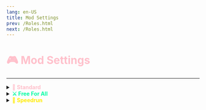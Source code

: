 ```yaml
---
lang: en-US
title: Mod Settings
prev: /Roles.html
next: /Roles.html
---
```


# <font color=#ffc0cb>🎮 Mod Settings</font>
---

<details>
<summary><b><font color=#ffc0cb>📃 Standard</font></b></summary>

Standard is the base Gamemode in TOHE. In Standard, everybody receives a role between 4 Factions; Crewmate; Impostor; Neutral; & Coven, but may also receive some modifiers, known as Add-Ons, to spice up gameplay. Your objective depends on your chosen Faction. You can learn these objectives via each Factions respective page.

<details>
<summary><b><font color=#ffeee8>Ejection</font></b></summary>

  * Confirm Ejections Mode
    * Set how the game will describe ejections
      * None - Ejections will be described as “#### was ejected”
      * Team - Ejections will tell you what team the player was on
      * Role - Ejections will tell you what role the player was
  * Show remaining <font color=red>Impostors</font> on ejects
    * <font color=green>ON</font>: The game will tell you how many <font color=red>Impostors</font> are left
      * Show remaining <font color=#7f8c8d>Neutral Killers</font> on ejects
        * <font color=green>ON</font>: The game will tell you how many <font color=#7f8c8d>Neutral Killers</font> are left
        * <font color=red>OFF</font>: The game will not tell you how many <font color=#7f8c8d>Neutral Killers</font> are left
      * Show remaining <font color=#7f8c8d>Neutral</font> <font color=#ff174f>Apocalypse</font> on ejects
        * <font color=green>ON</font>: The game will tell you how many <font color=#7f8c8d>Neutral</font> <font color=#ff174f>Apocalypse</font> are left
        * <font color=red>OFF</font>: The game will not tell you how many <font color=#7f8c8d>Neutral</font> <font color=#ff174f>Apocalypse</font> are left
      * Show remaining <font color="#ac42f2">Coven</font> on ejects
        * <font color=green>ON</font>: The game will tell you how many <font color="#ac42f2">Coven</font> are left
        * <font color=red>OFF</font>: The game will not tell you how many <font color="#ac42f2">Coven</font> are left
    * <font color=red>OFF</font>: The game will not tell you how many <font color=red>Impostors</font> are left
  * Show what team the ejected player's role is on
    * <font color=green>ON</font>: The game will tell you what team the ejected player's role is on
    * <font color=red>OFF</font>: The game will not tell you what team the ejected player's role is on
  * Confirm Egoists on ejection
    * <font color=green>ON</font>: Egoists will be confirmed on ejection
    * <font color=red>OFF</font>: Egoists will not be confirmed on ejection
  * Confirm Lovers on ejection
    * <font color=green>ON</font>: Lovers will be confirmed on ejection
    * <font color=red>OFF</font>: Lovers will not be confirmed on ejection
</details>
<details>
<summary><b><font color=#ffeb04>Guesser Mode</font></b></summary>

* Guesser Mode
  * <font color=green>ON</font>: Guesser Mode will be enabled
    * <font color=#8cffff>Crewmates</font> can guess
      * <font color=green>ON</font>: <font color=#8cffff>Crewmates</font> can guess players' roles
        * <font color=#8cffff>Crewmates</font> can guess <font color=#8cffff>Crewmates</font> roles
          * <font color=green>ON</font>: <font color=#8cffff>Crewmates</font> can guess roles of other <font color=#8cffff>Crewmates</font>
          * <font color=red>OFF</font>: <font color=#8cffff>Crewmates</font> cannot guess roles of other <font color=#8cffff>Crewmates</font>
      * <font color=red>OFF</font>: <font color=#8cffff>Crewmates</font> cannot guess players' roles
    * <font color=red>Impostors</font> can guess
      * <font color=green>ON</font>: <font color=red>Impostors</font> can guess players' roles
        * <font color=red>Impostors</font> can guess <font color=red>Impostor</font> Roles
          * <font color=green>ON</font>: <font color=red>Impostors</font> can guess the roles of other <font color=red>Impostors</font>
          * <font color=red>OFF</font>: <font color=red>Impostors</font> cannot guess the roles of other <font color=red>Impostors</font>
      * <font color=red>OFF</font>: <font color=red>Impostors</font> cannot guess players' roles
    * <font color=#7f8c8d>Neutral Killers</font> can guess
      * <font color=green>ON</font>: <font color=#7f8c8d>Neutral Killers</font> can guess players' roles
      * <font color=red>OFF</font>: <font color=#7f8c8d>Neutral Killers</font> cannot guess players' roles
    * <font color=#7f8c8d>Neutral</font> <font color=#ff174f>Apocalypse</font> can guess
      * <font color=green>ON</font>: <font color=#7f8c8d>Neutral</font> <font color=#ff174f>Apocalypse</font> can guess players' roles
        * <font color=#7f8c8d>Neutral</font> <font color=#ff174f>Apocalypse</font> can guess <font color=#7f8c8d>Neutral</font> <font color=#ff174f>Apocalypse</font> Roles
          * <font color=green>ON</font>: <font color=#7f8c8d>Neutral</font> <font color=#ff174f>Apocalypse</font> can guess the roles of other <font color=#7f8c8d>Neutral</font> <font color=#ff174f>Apocalypse</font>
          * <font color=red>OFF</font>: <font color=#7f8c8d>Neutral</font> <font color=#ff174f>Apocalypse</font> cannot guess the roles of other <font color=#7f8c8d>Neutral</font> <font color=#ff174f>Apocalypse</font>
      * <font color=red>OFF</font>: <font color=#7f8c8d>Neutral</font> <font color=#ff174f>Apocalypse</font> cannot guess players' roles
    * Passive <font color=#7f8c8d>Neutrals</font> can guess
      * <font color=green>ON</font>: Passive <font color=#7f8c8d>Neutrals</font> can guess players' roles
      * <font color=red>OFF</font>: Passive <font color=#7f8c8d>Neutrals</font> cannot guess players' roles
    * <font color="#ac42f2">Coven</font> can guess
      * <font color=green>ON</font>: <font color="#ac42f2">Coven</font> can guess players' roles
        * <font color="#ac42f2">Coven</font> can guess <font color="#ac42f2">Coven</font> Roles
          * <font color=green>ON</font>: <font color="#ac42f2">Coven</font> can guess the roles of other <font color="#ac42f2">Coven</font>
          * <font color=red>OFF</font>: <font color="#ac42f2">Coven</font> cannot guess the roles of other <font color="#ac42f2">Coven</font>
      * <font color=red>OFF</font>: <font color="#ac42f2">Coven</font>  cannot guess players' roles
    * Can Guess Add-ons
      * <font color=green>ON</font>: Add-ons can be guessed
      * <font color=red>OFF</font>: Add-ons cannot be guessed
    * Try to hide guesser's commands
      * <font color=green>ON</font>: Guessers' commands will be hidden
      * <font color=red>OFF</font>: Guessers' commands will be shown 
  * <font color=red>OFF</font>: Guesser Mode will be disabled
* Show only enabled roles in Guesser UI
  * <font color=green>ON</font>: Guesser UI will only display the roles that you have toggled on (5%-100%)
  * <font color=red>OFF</font>: Guesser UI will display all roles like before (0%-100%)
</details>
<details>
<summary><b><font color=#13bce9>Maps</font></b></summary>

  * Random Maps Mode
    * <font color=green>ON</font>: Map will be chosen randomly
      * Chance that the map is
        * <font color=#66a186>The Skeld</font> - Set the chance that the map will be <font color=#66a186>The Skeld</font>
        * <font color=#e84b56>MIRA HQ</font> - Set the chance that the map will be <font color=#e84b56>MIRA HQ</font>
        * <font color=#a167c0>Polus</font> - Set the chance that the map will be <font color=#a167c0>Polus</font>
        * <font color=#66a186>dlekS ehT</font>  - Set the chance that the map will be <font color=#66a186>dlekS ehT</font>
        * <font color=red>Airship</font> - Set the chance that the map will be <font color=red>Airship</font>
        * <font color=#ffa646>The Fungle</font> - Set the chance that the map will be <font color=#ffa646>The Fungle</font>
        * Use a more random map selection
          * <font color=green>ON</font>: Maps will be selected even more randomly
          * <font color=red>OFF</font>: Maps will not be selected even more randomly
    * Random Spawns Mode
      * <font color=green>ON</font>: Spawn locations will be chosen randomly
        * Random Spawns in Locations
          * <font color=green>ON</font>: Spawn locations will be chosen randomly in their respective locations
            * Additional Spawn Locations (<font color=red>Airship</font>)
              * <font color=green>ON</font>: More spawn locations will be added
              * <font color=red>OFF</font>: More spawn locations will not be added
          * <font color=red>OFF</font>: Spawn locations will be chosen randomly in the entire map
        * Random Spawns on Vents
          * <font color=green>ON</font>: Spawn locations will be chosen randomly on vents
          * <font color=red>OFF</font>: Spawn locations will be chosen normally
      * <font color=red>OFF</font>: Spawn locations will be chosen normally
    * Map Modifications
      * <font color=green>ON</font>: Mess with Map modifiers to change how you can play on maps
      * <font color=red>OFF</font>: Map modifiers will not be implemented and will work as Vanilla intended
        * Variable Electrical (<font color=red>Airship</font>)
          * The Electrical room will be randomized.
        * Disable Moving Platform (<font color=red>Airship</font>)
          * <font color=green>ON</font>: Moving platform will be disabled
          * <font color=red>OFF</font>: Moving platform will be enabled
        * Disable Spore Trigger (<font color=#ffa646>Fungle</font>)
          * <font color=green>ON</font>: Spore Trigger will be disabled
          * <font color=red>OFF</font>: Spore Trigger will be enabled
        * Disable Zipline (<font color=#ffa646>Fungle</font>)
          * <font color=green>ON</font>: Zipline will be disabled
            * Disable Use From Top
              * <font color=green>ON</font>: Zipline will be disabled from the top
              * <font color=red>OFF</font>: Zipline will not be disabled from the top
            * Disable Use From Bottom
              * <font color=green>ON</font>: Zipline will be disabled from the bottom
              * <font color=red>OFF</font>: Zipline will not be disabled from the bottom
          * <font color=red>OFF</font>: Zipline will be enabled
    * Reset Doors After Meetings (<font color=red>Airship</font>/<font color=#a167c0>Polus</font>/<font color=#ffa646>Fungle</font>)
      * <font color=green>ON</font>: Doors will be reset after meetings
        * Reset Doors Mode
          * Set how Doors will be reset on these maps, choose from:
          * All Open
          * All Closed
          * Closed Random
        * <font color=red>OFF</font>: Doors will not be reset after meetings
    * Change Decontamination Time (<font color=#e84b56>MIRA HQ</font>/<font color=#a167c0>Polus</font>)
      * <font color=green>ON</font>: The time you have to stay in Decontamination will be a set time
        * Decontamination Time on <font color=#e84b56>MIRA HQ</font>
        * Decontamination Time on <font color=#a167c0>Polus</font>
      * <font color=red>OFF</font>: The time you have to stay in Decontamination will be normal
    * Halloween Decorations (<font color=#66a186>The Skeld</font>/<font color=#e84b56>MIRA HQ</font>/<font color=#66a186>dlekS ehT</font>)
      * <font color=green>ON</font>: Halloween Decorations will be on the map regardless if it's Halloween or not
        * Enable on <font color=#66a186>The Skeld</font>
        * Enable on <font color=#e84b56>MIRA HQ</font>
        * Enable on <font color=#66a186>dlekS ehT</font>
      * <font color=red>OFF</font>: Halloween Decorations will only appear if it's Halloween
    * Birthday Decoration on <font color=#66a186>The Skeld</font>
      * <font color=green>ON</font>: Among Us Anniversary Decorations will be on the map regardless if it's Anniversary or not
      * <font color=red>OFF</font>: Among Us Anniversary Decorations will only appear if it's the Anniversary of Among Us
    * Set Random Decoration When Birthday and Halloween is Active on <font color=#66a186>The Skeld</font>
      * <font color=green>ON</font>: The Decorations will be random
      * <font color=red>OFF</font>: The Decorations will not be random
</details>
<details>
<summary><b><font color=#f36060>Sabotage</font></b></summary>

  * Camouflage During Comms Sabotage
    * <font color=green>ON</font>: when Comms are sabotaged, everyone will turn into the specified appearance
      * Disable comms camouflage on some maps
        * <font color=green>ON</font>: Comms camouflage will be disabled on some maps
          * Disable comms camouflage on <font color=#66a186>The Skeld</font>
            * <font color=green>ON</font>: Comms camouflage will be disabled on <font color=#66a186>The Skeld</font>
            * <font color=red>OFF</font>: Comms camouflage will be enabled on <font color=#66a186>The Skeld</font>
          * Disable comms camouflage on <font color=#e84b56>MIRA HQ</font>
            * <font color=green>ON</font>: Comms camouflage will be disabled on <font color=#e84b56>MIRA HQ</font>
            * <font color=red>OFF</font>: Comms camouflage will be enabled on <font color=#e84b56>MIRA HQ</font>
          * Disable comms camouflage on <font color=#a167c0>Polus</font>
            * <font color=green>ON</font>: Comms camouflage will be disabled on <font color=#a167c0>Polus</font>
            * <font color=red>OFF</font>: Comms camouflage will be enabled on <font color=#a167c0>Polus</font>
          * Disable comms camouflage on <font color=#66a186>dlekS ehT</font>
            * <font color=green>ON</font>: Comms camouflage will be disabled on <font color=#66a186>dlekS ehT</font>
            * <font color=red>OFF</font>: Comms camouflage will be enabled on <font color=#66a186>dlekS ehT</font>
          * Disable comms camouflage on <font color=red>Airship</font>
            * <font color=green>ON</font>: Comms camouflage will be disabled on <font color=red>Airship</font>
            * <font color=red>OFF</font>: Comms camouflage will be enabled on <font color=red>Airship</font>
          * Disable comms camouflage on <font color=#ffa646>Fungle</font>
            * <font color=green>ON</font>: Comms camouflage will be disabled on <font color=#ffa646>Fungle</font>
            * <font color=red>OFF</font>: Comms camouflage will be enabled on <font color=#ffa646>Fungle</font>
      * Disable body reporting while camouflaged
        * <font color=green>ON</font>: players cannot report bodies while camouflaged
        * <font color=red>OFF</font>: players can report bodies while camouflaged
    * <font color=red>OFF</font>: Camouflage Comms Sabotage works like it normally would
  * Sabotage Cooldown Control
    * <font color=green>ON</font>: the host can control the sabotage cooldown
      * Sabotage Cooldown
        * Set how long the sabotage cooldown will be
    * <font color=red>OFF</font>: the sabotage cooldown will be normal
  * Sabotage Duration Control
    * <font color=green>ON</font>: the host can control how long sabotages last
      * <font color=#66a186>The Skeld</font> Reactor Time Limit
        * Set how long the <font color=#66a186>Skeld</font> Reactor sabotage will last
      * <font color=#66a186>The Skeld</font> O2 Time Limit
        * Set how long the <font color=#66a186>Skeld</font> O2 sabotage will last
      * <font color=#e84b56>MIRA HQ</font> Reactor Time Limit
        * Set how long the <font color=#e84b56>MIRA HQ</font> Reactor sabotage will last
      * <font color=#e84b56>MIRA HQ</font> O2 Time Limit
        * Set how long the <font color=#e84b56>MIRA HQ</font> O2 sabotage will last
      * <font color=#a167c0>Polus</font> Reactor Time Limit
        * Set how long the <font color=#a167c0>Polus</font> Reactor sabotage will last
      * <font color=red>Airship</font> Reactor Time Limit
        * Set how long the <font color=red>Airship</font> Reactor sabotage will last
      * <font color=#ffa646>The Fungle</font> Reactor Time Limit
        * Set how long <font color=#ffa646>The Fungle</font> Reactor sabotage will last
      * <font color=#ffa646>The Fungle</font> Mushroom Mixup Duration
        * Set how long <font color=#ffa646>The Fungle</font> Mushroom Mixup sabotage will last
    * <font color=red>OFF</font>: the sabotages will last their normal duration
  * Fix Lights Special Settings
    * <font color=green>ON</font>: the host can control what happens when the lights are fixed
      * Block Switches When They Are Up
        * <font color=green>ON</font>: switches will be blocked when they are on
        * <font color=red>OFF</font>: switches will not be blocked when they are on
      * Disable Viewing Deck Lights Panel (<font color=red>Airship</font>) 
        * <font color=green>ON</font>: the Viewing Deck Lights Panel will be disabled
        * <font color=red>OFF</font>: the Viewing Deck Lights Panel will be enabled
      * Disable Gap Room Lights Panel (<font color=red>Airship</font>)
        * <font color=green>ON</font>: the Gap Room Lights Panel will be disabled
        * <font color=red>OFF</font>: the Gap Room Lights Panel will be enabled
      * Disable Cargo Lights Panel
        * <font color=green>ON</font>: the Cargo Lights Panel will be disabled
        * <font color=red>OFF</font>: the Cargo Lights Panel will be enabled
</details>
<details>
<summary><b><font color=#ff9999>Disable</font></b></summary>

  * Disable Unnecessary Shield Animations
    * <font color=green>ON</font>: Unnecessary animations will be disabled
    * <font color=red>OFF</font>: All animations will be enabled
  * Disable Kill Animations on Guesses
    * <font color=green>ON</font>: Kill animations will be disabled when guessing
    * <font color=red>OFF</font>: Kill animations will be enabled when guessing
  * Disable Vanilla Roles
    * <font color=green>ON</font>: the host can disable Vanilla Roles
    * <font color=red>OFF</font>: Vanilla Roles will be enabled
  * Disable Hidden Roles
    * <font color=green>ON</font>: Hidden roles will not spawn, even if they are above 0%
    * <font color=red>OFF</font>: Hidden roles can spawn, based on the settings of their main role
  * Disable Task Win
    * <font color=green>ON</font>: Task wins will not be possible
    * <font color=red>OFF</font>: Task wins will be possible
  * Disable Meetings
    * <font color=green>ON</font>: Meetings will not be possible
    * <font color=red>OFF</font>: Meetings will be possible
  * Disable Sabotages
    * <font color=green>ON</font>: Sabotages will not be possible
      * Disable Doors Sabotage
        * <font color=green>ON</font>: Doors Sabotage will be disabled
        * <font color=red>OFF</font>: Doors Sabotage will be enabled
    * <font color=red>OFF</font>: Sabotages will be possible
  * Disable Devices
    * <font color=green>ON</font>: Devices will be disabled
      * Disable <font color=#66a186>Skeld</font> Devices
        * <font color=green>ON</font>: <font color=#66a186>Skeld</font> Devices will be disabled
          * Disable Admin
            * <font color=green>ON</font>: Admin will be disabled
            * <font color=red>OFF</font>: Admin will be enabled
          * Disable Cameras
            * <font color=green>ON</font>: Cameras will be disabled
            * <font color=red>OFF</font>: Cameras will be enabled
        * <font color=red>OFF</font>: <font color=#66a186>Skeld</font> Devices will be enabled
      * Disable MiraHQ Devices
        * <font color=green>ON</font>: MiraHQ Devices will be disabled
          * Disable Admin
            * <font color=green>ON</font>: Admin will be disabled
            * <font color=red>OFF</font>: Admin will be enabled
          * Disable DoorLog
            * <font color=green>ON</font>: DoorLog will be disabled
            * <font color=red>OFF</font>: DoorLog will be enabled
        * <font color=red>OFF</font>: MiraHQ Devices will be enabled
      * Disable <font color=#a167c0>Polus</font> Devices
        * <font color=green>ON</font>: <font color=#a167c0>Polus</font> Devices will be disabled
          * Disable Admin
            * <font color=green>ON</font>: Admin will be disabled
            * <font color=red>OFF</font>: Admin will be enabled
          * Disable Cameras
            * <font color=green>ON</font>: Cameras will be disabled
            * <font color=red>OFF</font>: Cameras will be enabled
          * Disable Vitals
            * <font color=green>ON</font>: Vitals will be disabled
            * <font color=red>OFF</font>: Vitals will be enabled
        * <font color=red>OFF</font>: <font color=#a167c0>Polus</font> Devices will be enabled
      * Disable <font color=red>Airship</font> Devices
        * <font color=green>ON</font>: <font color=red>Airship</font> Devices will be disabled
          * Disable Cockpit Admin
            * <font color=green>ON</font>: Cockpit Admin will be disabled
            * <font color=red>OFF</font>: Cockpit Admin will be enabled
          * Disable Records Admin
            * <font color=green>ON</font>: Records Admin will be disabled
            * <font color=red>OFF</font>: Records Admin will be enabled
          * Disable Cameras
            * <font color=green>ON</font>: Cameras will be disabled
            * <font color=red>OFF</font>: Cameras will be enabled
          * Disable Vitals
            * <font color=green>ON</font>: Vitals will be disabled
            * <font color=red>OFF</font>: Vitals will be enabled
        * <font color=red>OFF</font>: <font color=red>Airship</font> Devices will be enabled
      * Disable <font color=#ffa646>Fungle</font> Devices
        * <font color=green>ON</font>: <font color=#ffa646>Fungle</font> Devices will be disabled
          * Disable Binoculars
            * <font color=green>ON</font>: Binoculars will be disabled
            * <font color=red>OFF</font>: Binoculars will be enabled
          * Disable Vitals
            * <font color=green>ON</font>: Vitals will be disabled
            * <font color=red>OFF</font>: Vitals will be enabled
        * <font color=red>OFF</font>: <font color=#ffa646>Fungle</font> Devices will be enabled
    * Ignore Conditions
      * Ignore <font color=red>Impostors</font>
        * <font color=green>ON</font>: <font color=red>Impostors</font> conditions will be ignored
        * <font color=red>OFF</font>: <font color=red>Impostors</font> conditions will not be ignored
      * Ignore <font color=#7f8c8d>Neutrals</font>
        * <font color=green>ON</font>: <font color=#7f8c8d>Neutrals</font> conditions will be ignored
        * <font color=red>OFF</font>: <font color=#7f8c8d>Neutrals</font> conditions will not be ignored
      * Ignore <font color="#ac42f2">Coven</font>
        * <font color=green>ON</font>: <font color="#ac42f2">Coven</font> conditions will be ignored
        * <font color=red>OFF</font>: <font color="#ac42f2">Coven</font> conditions will not be ignored
      * Ignore <font color=#8cffff>Crewmates</font>
        * <font color=green>ON</font>: <font color=#8cffff>Crewmates</font> conditions will be ignored
        * <font color=red>OFF</font>: <font color=#8cffff>Crewmates</font> conditions will not be ignored
      * Ignore after First Death
        * <font color=green>ON</font>: Conditions will be ignored after the first death
        * <font color=red>OFF</font>: Conditions will not be ignored after the first death
* Disable Short Tasks
  * <font color=green>ON</font>: Short Tasks will be disabled
    <details>
    <summary>Disableable Tasks</summary>
  
    * Clean Vent
      * <font color=green>ON</font>: Clean Vent will be disabled
      * <font color=red>OFF</font>: Clean Vent will be enabled
    * Calibrate Distributor
      * <font color=green>ON</font>: Calibrate Distributor will be disabled
      * <font color=red>OFF</font>: Calibrate Distributor will be enabled
    * Chart Course
      * <font color=green>ON</font>: Chart Course will be disabled
      * <font color=red>OFF</font>: Chart Course will be enabled
    * Stabilize Steering
      * <font color=green>ON</font>: Stabilize Steering will be disabled
      * <font color=red>OFF</font>: Stabilize Steering will be enabled
    * Clean O2 Filter
      * <font color=green>ON</font>: Clean O2 Filter will be disabled
      * <font color=red>OFF</font>: Clean O2 Filter will be enabled
    * Unlock Manifolds
      * <font color=green>ON</font>: Unlock Manifolds will be disabled
      * <font color=red>OFF</font>: Unlock Manifolds will be enabled
    * Prime Shields
      * <font color=green>ON</font>: Prime Shields will be disabled
      * <font color=red>OFF</font>: Prime Shields will be enabled
    * Measure Weather
      * <font color=green>ON</font>: Measure Weather will be disabled
      * <font color=red>OFF</font>: Measure Weather will be enabled
    * Buy Beverage
      * <font color=green>ON</font>: Buy Beverage will be disabled
      * <font color=red>OFF</font>: Buy Beverage will be enabled
    * Assemble Artifact
      * <font color=green>ON</font>: Assemble Artifact will be disabled
      * <font color=red>OFF</font>: Assemble Artifact will be enabled
    * Sort Samples
      * <font color=green>ON</font>: Sort Samples will be disabled
      * <font color=red>OFF</font>: Sort Samples will be enabled
    * Process Data
      * <font color=green>ON</font>: Process Data will be disabled
      * <font color=red>OFF</font>: Process Data will be enabled
    * Run Diagnostics
      * <font color=green>ON</font>: Run Diagnostics will be disabled
      * <font color=red>OFF</font>: Run Diagnostics will be enabled
    * Repair Drill
      * <font color=green>ON</font>: Repair Drill will be disabled
      * <font color=red>OFF</font>: Repair Drill will be enabled
    * Align Telescope
      * <font color=green>ON</font>: Align Telescope will be disabled
      * <font color=red>OFF</font>: Align Telescope will be enabled
    * Record Temperature
      * <font color=green>ON</font>: Record Temperature will be disabled
      * <font color=red>OFF</font>: Record Temperature will be enabled
    * Fill Canisters
      * <font color=green>ON</font>: Fill Canisters will be disabled
      * <font color=red>OFF</font>: Fill Canisters will be enabled
    * Monitor Tree
      * <font color=green>ON</font>: Monitor Tree will be disabled
      * <font color=red>OFF</font>: Monitor Tree will be enabled
    * Store Artifacts
      * <font color=green>ON</font>: Store Artifacts will be disabled
      * <font color=red>OFF</font>: Store Artifacts will be enabled
    * Put Away Pistols
      * <font color=green>ON</font>: Put Away Pistols will be disabled
      * <font color=red>OFF</font>: Put Away Pistols will be enabled
    * Put Away Rifles
      * <font color=green>ON</font>: Put Away Rifles will be disabled
      * <font color=red>OFF</font>: Put Away Rifles will be enabled
    * Make Burger
      * <font color=green>ON</font>: Make Burger will be disabled
      * <font color=red>OFF</font>: Make Burger will be enabled
    * Clean Toilet
      * <font color=green>ON</font>: Clean Toilet will be disabled
      * <font color=red>OFF</font>: Clean Toilet will be enabled
    * Decontaminate
      * <font color=green>ON</font>: Decontaminate will be disabled
      * <font color=red>OFF</font>: Decontaminate will be enabled
    * Sort Records
      * <font color=green>ON</font>: Sort Records will be disabled
      * <font color=red>OFF</font>: Sort Records will be enabled
    * Fix Shower
      * <font color=green>ON</font>: Fix Shower will be disabled
      * <font color=red>OFF</font>: Fix Shower will be enabled
    * Pick Up Towels
      * <font color=green>ON</font>: Pick Up Towels will be disabled
      * <font color=red>OFF</font>: Pick Up Towels will be enabled
    * Polish Ruby
      * <font color=green>ON</font>: Polish Ruby will be disabled
      * <font color=red>OFF</font>: Polish Ruby will be enabled
    * Dress Mannequin
      * <font color=green>ON</font>: Dress Mannequin will be disabled
      * <font color=red>OFF</font>: Dress Mannequin will be enabled
    * Roast Mashmallow
      * <font color=green>ON</font>: Roast Mashmallow will be disabled
      * <font color=red>OFF</font>: Roast Mashmallow will be enabled
    * Collect Samples
      * <font color=green>ON</font>: Collect Samples will be disabled
      * <font color=red>OFF</font>: Collect Samples will be enabled
    * Replace Parts
      * <font color=green>ON</font>: Replace Parts will be disabled
      * <font color=red>OFF</font>: Replace Parts will be enabled
    
    </details>

  * <font color=red>OFF</font>: Short Tasks will be enabled
* Disable Common Tasks
  * <font color=green>ON</font>: Common Tasks will be disabled
    <details>
    <summary>Disableable Tasks</summary>

    * Swipe Card
      * <font color=green>ON</font>: Swipe Card will be disabled
      * <font color=red>OFF</font>: Swipe Card will be enabled
    * Fix Wiring
      * <font color=green>ON</font>: Fix Wiring will be disabled
      * <font color=red>OFF</font>: Fix Wiring will be enabled
    * Enter ID Code
      * <font color=green>ON</font>: Enter ID Code will be disabled
      * <font color=red>OFF</font>: Enter ID Code will be enabled
    * Insert Keys
      * <font color=green>ON</font>: Insert Keys will be disabled
      * <font color=red>OFF</font>: Insert Keys will be enabled
    * Scan Boarding Pass
      * <font color=green>ON</font>: Scan Boarding Pass will be disabled
      * <font color=red>OFF</font>: Scan Boarding Pass will be enabled
    * Collect Vegetables
      * <font color=green>ON</font>: Collect Vegetables will be disabled
      * <font color=red>OFF</font>: Collect Vegetables will be enabled
    * Mine Ores
      * <font color=green>ON</font>: Mine Ores will be disabled
      * <font color=red>OFF</font>: Mine Ores will be enabled
    * Extract Fuel
      * <font color=green>ON</font>: Extract Fuel will be disabled
      * <font color=red>OFF</font>: Extract Fuel will be enabled
    * Catch Fish
      * <font color=green>ON</font>: Catch Fish will be disabled
      * <font color=red>OFF</font>: Catch Fish will be enabled
    * Polish Gem
      * <font color=green>ON</font>: Polish Gem will be disabled
      * <font color=red>OFF</font>: Polish Gem will be enabled
    * Help Critter
      * <font color=green>ON</font>: Help Critter will be disabled
      * <font color=red>OFF</font>: Help Critter will be enabled
    * Hoist Supplies
      * <font color=green>ON</font>: Hoist Supplies will be disabled
      * <font color=red>OFF</font>: Hoist Supplies will be enabled
    </details>
  * <font color=red>OFF</font>: Common Tasks will be enabled
* Disable Long Tasks
  * <font color=green>ON</font>: Long Tasks will be disabled
    <details>
    <summary>Disableable Tasks</summary>

    * Submit Scan
      * <font color=green>ON</font>: Submit Scan will be disabled
      * <font color=red>OFF</font>: Submit Scan will be enabled
    * Unlock Safe
      * <font color=green>ON</font>: Unlock Safe will be disabled
      * <font color=red>OFF</font>: Unlock Safe will be enabled
    * Start Reactor
      * <font color=green>ON</font>: Start Reactor will be disabled
      * <font color=red>OFF</font>: Start Reactor will be enabled
    * Reset Breakers
      * <font color=green>ON</font>: Reset Breakers will be disabled
      * <font color=red>OFF</font>: Reset Breakers will be enabled
    * Align Engine Output
      * <font color=green>ON</font>: Align Engine Output will be disabled
      * <font color=red>OFF</font>: Align Engine Output will be enabled
    * Inspect Sample
      * <font color=green>ON</font>: Inspect Sample will be disabled
      * <font color=red>OFF</font>: Inspect Sample will be enabled
    * Empty Chute
      * <font color=green>ON</font>: Empty Chute will be disabled
      * <font color=red>OFF</font>: Empty Chute will be enabled
    * Clear Asteroids
      * <font color=green>ON</font>: Clear Asteroids will be disabled
      * <font color=red>OFF</font>: Clear Asteroids will be enabled
    * Water Plants
      * <font color=green>ON</font>: Water Plants will be disabled
      * <font color=red>OFF</font>: Water Plants will be enabled
    * Open Waterways
      * <font color=green>ON</font>: Open Waterways will be disabled
      * <font color=red>OFF</font>: Open Waterways will be enabled
    * Replace Water Jug
      * <font color=green>ON</font>: Replace Water Jug will be disabled
      * <font color=red>OFF</font>: Replace Water Jug will be enabled
    * Reboot Wifi
      * <font color=green>ON</font>: Reboot Wifi will be disabled
      * <font color=red>OFF</font>: Reboot Wifi will be enabled
    * Develop Photos
      * <font color=green>ON</font>: Develop Photos will be disabled
      * <font color=red>OFF</font>: Develop Photos will be enabled
    * Rewind Tapes
      * <font color=green>ON</font>: Rewind Tapes will be disabled
      * <font color=red>OFF</font>: Rewind Tapes will be enabled
    * Start Fans
      * <font color=green>ON</font>: Start Fans will be disabled
      * <font color=red>OFF</font>: Start Fans will be enabled
    * Fix Antenna
      * <font color=green>ON</font>: Fix Antenna will be disabled
      * <font color=red>OFF</font>: Fix Antenna will be enabled
    * Build Sandcastle
      * <font color=green>ON</font>: Build Sandcastle will be disabled
      * <font color=red>OFF</font>: Build Sandcastle will be enabled
    * Crank Generator
      * <font color=green>ON</font>: Crank Generator will be disabled
      * <font color=red>OFF</font>: Crank Generator will be enabled
    * Monitor Mushroom
      * <font color=green>ON</font>: Monitor Mushroom will be disabled
      * <font color=red>OFF</font>: Monitor Mushroom will be enabled
    * Play Video Game
      * <font color=green>ON</font>: Play Video Game will be disabled
      * <font color=red>OFF</font>: Play Video Game will be enabled
    * Find Signal
      * <font color=green>ON</font>: Find Signal will be disabled
      * <font color=red>OFF</font>: Find Signal will be enabled
    * Throw Frisbee
      * <font color=green>ON</font>: Throw Frisbee will be disabled
      * <font color=red>OFF</font>: Throw Frisbee will be enabled
    * Light Weights
      * <font color=green>ON</font>: Light Weights will be disabled
      * <font color=red>OFF</font>: Light Weights will be enabled
    * Collect Shells
      * <font color=green>ON</font>: Collect Shells will be disabled
      * <font color=red>OFF</font>: Collect Shells will be enabled
    </details>
  * <font color=red>OFF</font>: Long Tasks will be enabled
* Disable Situational Tasks
  * <font color=green>ON</font>: Situational Tasks will be disabled
    <details>
    <summary>Disableable Tasks</summary>

    * Upload Data
      * <font color=green>ON</font>: Upload Data will be disabled
      * <font color=red>OFF</font>: Upload Data will be enabled
    * Empty Garbage
      * <font color=green>ON</font>: Empty Garbage will be disabled
      * <font color=red>OFF</font>: Empty Garbage will be enabled
    * Fuel Engines
      * <font color=green>ON</font>: Fuel Engines will be disabled
      * <font color=red>OFF</font>: Fuel Engines will be enabled
    * Divert Power
      * <font color=green>ON</font>: Divert Power will be disabled
      * <font color=red>OFF</font>: Divert Power will be enabled
    * Weather Nodes
      * <font color=green>ON</font>: Weather Nodes will be disabled
      * <font color=red>OFF</font>: Weather Nodes will be enabled
    </details>
  * <font color=red>OFF</font>: Situational Tasks will be enabled
</details>
<details>
<summary><b><font color=#93f1f0>Meeting</font></b></summary>

  * Sync Buttons Mode
    * <font color=green>ON</font>: the host can control how many buttons are allowed overall
    * <font color=red>OFF</font>: the buttons needed to call a meeting will be normal
  * Meeting When No One is Dead
    * <font color=green>ON</font>: the host can control whether meetings can be called when no one is dead
      * Meeting Time When No One is Dead
        * Set how long the meeting will last when no one is dead
    * <font color=red>OFF</font>: meetings can be called when no one is dead
  * Additional Emergency Cooldown
    * Minimum Living Players to be Applied
      * Set how many players need to be alive for the additional emergency cooldown to be applied
    * Additional Cooldown
      * Set how long the additional emergency cooldown will be
  * Voting Mode
    * <font color=green>ON</font>: Change how votes work
      * If the Player Skipped
        * No vote - The player's vote will not be counted
        * Suicide - The player will suicide after meeting
          * Ignore the First Meeting
            * <font color=green>ON</font>: The first meeting will not make the player suicide
            * <font color=red>OFF</font>: The first meeting will make the player suicide
          * Ignore when No Dead Body
            * <font color=green>ON</font>: If there's no dead body, skipping will not make the player suicide
            * <font color=red>OFF</font>: If there's no dead body, skipping will make the player suicide
          * Ignore at Emergency Meetings
            * <font color=green>ON</font>: If an Emergency Button is called, skipping will not make the player suicide
            * <font color=red>OFF</font>: If an Emergency Button is called, skipping will make the player suicide
        * Self Vote - The player will vote themself
          * Ignore the First Meeting
            * <font color=green>ON</font>: The first meeting will not make the player self-vote
            * <font color=red>OFF</font>: The first meeting will make the player self-vote
          * Ignore when No Dead Body
            * <font color=green>ON</font>: If there's no dead body, skipping will not make the player self-vote
            * <font color=red>OFF</font>: If there's no dead body, skipping will make the player self-vote
          * Ignore at Emergency Meetings
            * <font color=green>ON</font>: If an Emergency Button is called, skipping will not make the player self-vote
            * <font color=red>OFF</font>: If an Emergency Button is called, skipping will make the player self-vote
      * If the player didn't vote
        * No vote - No vote will be tallied (Abstain)
        * Suicide - The player will suicide after the meeting
        * Self Vote - The player will vote themself
        * Skip - The player will automatically skip
      * When Tied Vote
        * No ejects - No ejects will happen (Tied)
        * Eject All - Ejects all tied players
        * Eject Random - Ejects a random player between the tied players
    * <font color=red>OFF</font>: Votes will remain the same
  * Enable /vote command
    * <font color=green>ON</font>: Players can use the /vote command to vote
      * Try to hide /vote command
        * <font color=green>ON</font>: The mod will make an attempt to hide the /vote command
        * <font color=red>OFF</font>: The /vote command will be shown to everyone
    * <font color=red>OFF</font>: Players cannot use the /vote command to vote, they can only vote normally
</details>
<details>
<summary><b><font color=#c1ffd1>Different</font></b></summary>

  * Fall From Ladders
    * <font color=green>ON</font>: Players will fall from ladders
      * Fall to Death Chance
        * Set the chance that players have to die when falling from ladders
    * <font color=red>OFF</font>: Players will not fall from ladders
  * Override Starting Kill Cooldown
    * <font color=green>ON</font>: The starting kill cooldown will be a time set by the host
    * <font color=red>OFF</font>: The starting kill cooldown will be standard (10s)
  * Shield the person who got killed first in the last game
    * <font color=green>ON</font>: Protects the player who was killed in the previous game
      * Reveal shielded player to all
        * <font color=green>ON</font>: Everyone will be able to see the shield
        * <font color=red>OFF</font>: Only the shielded player can see the shield
      * Remove shield on first death
        * <font color=green>ON</font>: The shield will be removed once someone dies first
        * <font color=red>OFF</font>: The shield will stay until the first meeting
      * Shielded player can use ability / kill button
        * <font color=green>ON</font>: The shielded player will be able to use their ability or be able to kill while they have the shield
        * <font color=red>OFF</font>: The shielded player will not be able to use their ability or kill until the shield is removed from them
    * <font color=red>OFF</font>: The game will go as normal
  * Everyone Can See Death Reason
    * <font color=green>ON</font>: Every player will be able to see the death reason on a dead player
    * <font color=red>OFF</font>: Only players with roles that allow them to see death reasons will be able to see it
  * Kill Flash Duration
    * Set how long the kill flash will last
</details>
<details>
<summary><b><font color=#d9daff>Ghost</font></b></summary>

  * Ghosts Exempt From Tasks
    * <font color=green>ON</font>: Ghosts will be exempt from tasks
    * <font color=red>OFF</font>: Ghosts will not be exempt from tasks
  * Ghosts Can See Other Roles
    * <font color=green>ON</font>: Ghosts will be able to see other players' roles
    * <font color=red>OFF</font>: Ghosts will not be able to see other players' roles
  * Ghosts Can See Vote Colors
    * <font color=green>ON</font>: Ghosts will be able to see other players' vote colors
    * <font color=red>OFF</font>: Ghosts will not be able to see other players' vote colors
  * Ghosts Can See Cause of Death
    * <font color=green>ON</font>: Ghosts will be able to see the cause of death of other players
    * <font color=red>OFF</font>: Ghosts will not be able to see the cause of death of other players
  * Converted Players can be any Ghost Roles
    * <font color=green>ON</font>: Converted Players can be any Ghost Roles
      * Neutral Players can be any Ghost Roles
        * <font color=green>ON</font>: Neutral Players can become any Ghost Role (this will change their team according to the ghost role they get)
        * <font color=red>OFF</font>: Neutral Players can not become any Ghost Role
    * <font color=red>OFF</font>: Converted Players cannot be any Ghost Roles
  * Max Impostor Ghost Roles
    * Set how many Impostor Ghost Roles can spawn
  * Max Crewmate Ghost Roles
    * Set how many Crewmate Ghost Roles can spawn
  * Default Ability Cooldown
    * Set how long the ability cooldown for ghosts will last by default
</details>
</details>
<details>
<summary><b><font color=#04fca4>⚔️ Free For All</font></b></summary>

Free For All (Abbreviated to FFA) is a Gamemode in TOHE where, everybody's objective is to kill everyone else. You may receive perks or debuffs via random events depending on settings.

* Maximum Game Length
  * Set how long the game will be
* Kill Cooldown
  * Set the global Kill Cooldown of all players
* Prevent venting when only 2 players are alive
  * <font color=green>ON</font>: Venting will be disabled when only 2 players are alive
  * <font color=red>OFF</font>: Venting will not be disabled when only 2 players are alive
* Prevent players whose kill cooldown is up from venting
  * <font color=green>ON</font>: Players who have 0 Cooldown will not be able to vent
  * <font color=red>OFF</font>: Players who have 0 Cooldown will still be able to vent
* Enable Random Events
  * <font color=green>ON</font>: Random Events may occur
  * <font color=red>OFF</font>: Random Events will not occur
* Shield Duration
  * Set how long Shields will last
* Increased Speed
  * Set how fast Increased Speed makes players
* Decreased Speed
  * Set how slow Decreased Speed makes players
* Modified Speed Duration
  * Set how long Speed modifications will last
* Lowered Vision
  * Set how low the Vision will be
* Lowered Vision Duration
  * Set how long Lowered Vision will last
* Enable Random Swaps from time to time
  * <font color=green>ON</font>: Random Swaps may occur
  * <font color=red>OFF</font>: Random Swaps will not occur
* Shields break after 1 kill attempt
  * <font color=green>ON</font>: Shields will break after 1 kill attempt
  * <font color=red>OFF</font>: Shields will not break after 1 kill attempt

<details>
<summary><b><font color=#13bce9>Maps</font></b></summary>

  * Random Maps Mode
    * <font color=green>ON</font>: Map will be chosen randomly
      * Chance that the map is
        * <font color=#66a186>The Skeld</font> - Set the chance that the map will be <font color=#66a186>The Skeld</font>
        * <font color=#e84b56>MIRA HQ</font> - Set the chance that the map will be <font color=#e84b56>MIRA HQ</font>
        * <font color=#a167c0>Polus</font> - Set the chance that the map will be <font color=#a167c0>Polus</font>
        * <font color=#66a186>dlekS ehT</font>  - Set the chance that the map will be <font color=#66a186>dlekS ehT</font>
        * <font color=red>Airship</font> - Set the chance that the map will be <font color=red>Airship</font>
        * <font color=#ffa646>The Fungle</font> - Set the chance that the map will be <font color=#ffa646>The Fungle</font>
        * Use a more random map selection
          * <font color=green>ON</font>: Maps will be selected even more randomly
          * <font color=red>OFF</font>: Maps will not be selected even more randomly
    * Random Spawns Mode
      * <font color=green>ON</font>: Spawn locations will be chosen randomly
        * Random Spawns in Locations
          * <font color=green>ON</font>: Spawn locations will be chosen randomly in their respective locations
            * Additional Spawn Locations (<font color=red>Airship</font>)
              * <font color=green>ON</font>: More spawn locations will be added
              * <font color=red>OFF</font>: More spawn locations will not be added
          * <font color=red>OFF</font>: Spawn locations will be chosen randomly in the entire map
        * Random Spawns on Vents
          * <font color=green>ON</font>: Spawn locations will be chosen randomly on vents
          * <font color=red>OFF</font>: Spawn locations will be chosen normally
      * <font color=red>OFF</font>: Spawn locations will be chosen normally
    * Map Modifications
      * <font color=green>ON</font>: Mess with Map modifiers to change how you can play on maps
      * <font color=red>OFF</font>: Map modifiers will not be implemented and will work as Vanilla intended
        * Variable Electrical (<font color=red>Airship</font>)
          * The Electrical room will be randomized.
        * Disable Moving Platform (<font color=red>Airship</font>)
          * <font color=green>ON</font>: Moving platform will be disabled
          * <font color=red>OFF</font>: Moving platform will be enabled
        * Disable Spore Trigger (<font color=#ffa646>Fungle</font>)
          * <font color=green>ON</font>: Spore Trigger will be disabled
          * <font color=red>OFF</font>: Spore Trigger will be enabled
        * Disable Zipline (<font color=#ffa646>Fungle</font>)
          * <font color=green>ON</font>: Zipline will be disabled
            * Disable Use From Top
              * <font color=green>ON</font>: Zipline will be disabled from the top
              * <font color=red>OFF</font>: Zipline will not be disabled from the top
            * Disable Use From Bottom
              * <font color=green>ON</font>: Zipline will be disabled from the bottom
              * <font color=red>OFF</font>: Zipline will not be disabled from the bottom
          * <font color=red>OFF</font>: Zipline will be enabled
    * Reset Doors After Meetings (<font color=red>Airship</font>/<font color=#a167c0>Polus</font>/<font color=#ffa646>Fungle</font>)
      * <font color=green>ON</font>: Doors will be reset after meetings
        * Reset Doors Mode
          * Set how Doors will be reset on these maps, choose from:
          * All Open
          * All Closed
          * Closed Random
        * <font color=red>OFF</font>: Doors will not be reset after meetings
    * Change Decontamination Time (<font color=#e84b56>MIRA HQ</font>/<font color=#a167c0>Polus</font>)
      * <font color=green>ON</font>: The time you have to stay in Decontamination will be a set time
        * Decontamination Time on <font color=#e84b56>MIRA HQ</font>
        * Decontamination Time on <font color=#a167c0>Polus</font>
      * <font color=red>OFF</font>: The time you have to stay in Decontamination will be normal
    * Halloween Decorations (<font color=#66a186>The Skeld</font>/<font color=#e84b56>MIRA HQ</font>/<font color=#66a186>dlekS ehT</font>)
      * <font color=green>ON</font>: Halloween Decorations will be on the map regardless if it's Halloween or not
        * Enable on <font color=#66a186>The Skeld</font>
        * Enable on <font color=#e84b56>MIRA HQ</font>
        * Enable on <font color=#66a186>dlekS ehT</font>
      * <font color=red>OFF</font>: Halloween Decorations will only appear if it's Halloween
    * Birthday Decoration on <font color=#66a186>The Skeld</font>
      * <font color=green>ON</font>: Among Us Anniversary Decorations will be on the map regardless if it's Anniversary or not
      * <font color=red>OFF</font>: Among Us Anniversary Decorations will only appear if it's the Anniversary of Among Us
    * Set Random Decoration When Birthday and Halloween is Active on <font color=#66a186>The Skeld</font>
      * <font color=green>ON</font>: The Decorations will be random
      * <font color=red>OFF</font>: The Decorations will not be random
</details>
<details>
<summary><b><font color=#ff9999>Disable</font></b></summary>

  * Disable Unnecessary Shield Animations
    * <font color=green>ON</font>: Unnecessary animations will be disabled
    * <font color=red>OFF</font>: All animations will be enabled
  * Disable Kill Animations on Guesses
    * <font color=green>ON</font>: Kill animations will be disabled when guessing
    * <font color=red>OFF</font>: Kill animations will be enabled when guessing
  * Disable Vanilla Roles
    * <font color=green>ON</font>: the host can disable Vanilla Roles
    * <font color=red>OFF</font>: Vanilla Roles will be enabled
  * Disable Task Win
    * <font color=green>ON</font>: Task wins will not be possible
    * <font color=red>OFF</font>: Task wins will be possible
  * Disable Meetings
    * <font color=green>ON</font>: Meetings will not be possible
    * <font color=red>OFF</font>: Meetings will be possible
  * Disable Sabotages
    * <font color=green>ON</font>: Sabotages will not be possible
      * Disable Doors Sabotage
        * <font color=green>ON</font>: Doors Sabotage will be disabled
        * <font color=red>OFF</font>: Doors Sabotage will be enabled
    * <font color=red>OFF</font>: Sabotages will be possible
  * Disable Devices
    * <font color=green>ON</font>: Devices will be disabled
      * Disable <font color=#66a186>Skeld</font> Devices
        * <font color=green>ON</font>: <font color=#66a186>Skeld</font> Devices will be disabled
          * Disable Admin
            * <font color=green>ON</font>: Admin will be disabled
            * <font color=red>OFF</font>: Admin will be enabled
          * Disable Cameras
            * <font color=green>ON</font>: Cameras will be disabled
            * <font color=red>OFF</font>: Cameras will be enabled
        * <font color=red>OFF</font>: <font color=#66a186>Skeld</font> Devices will be enabled
      * Disable MiraHQ Devices
        * <font color=green>ON</font>: MiraHQ Devices will be disabled
          * Disable Admin
            * <font color=green>ON</font>: Admin will be disabled
            * <font color=red>OFF</font>: Admin will be enabled
          * Disable DoorLog
            * <font color=green>ON</font>: DoorLog will be disabled
            * <font color=red>OFF</font>: DoorLog will be enabled
        * <font color=red>OFF</font>: MiraHQ Devices will be enabled
      * Disable <font color=#a167c0>Polus</font> Devices
        * <font color=green>ON</font>: <font color=#a167c0>Polus</font> Devices will be disabled
          * Disable Admin
            * <font color=green>ON</font>: Admin will be disabled
            * <font color=red>OFF</font>: Admin will be enabled
          * Disable Cameras
            * <font color=green>ON</font>: Cameras will be disabled
            * <font color=red>OFF</font>: Cameras will be enabled
          * Disable Vitals
            * <font color=green>ON</font>: Vitals will be disabled
            * <font color=red>OFF</font>: Vitals will be enabled
        * <font color=red>OFF</font>: <font color=#a167c0>Polus</font> Devices will be enabled
      * Disable <font color=red>Airship</font> Devices
        * <font color=green>ON</font>: <font color=red>Airship</font> Devices will be disabled
          * Disable Cockpit Admin
            * <font color=green>ON</font>: Cockpit Admin will be disabled
            * <font color=red>OFF</font>: Cockpit Admin will be enabled
          * Disable Records Admin
            * <font color=green>ON</font>: Records Admin will be disabled
            * <font color=red>OFF</font>: Records Admin will be enabled
          * Disable Cameras
            * <font color=green>ON</font>: Cameras will be disabled
            * <font color=red>OFF</font>: Cameras will be enabled
          * Disable Vitals
            * <font color=green>ON</font>: Vitals will be disabled
            * <font color=red>OFF</font>: Vitals will be enabled
        * <font color=red>OFF</font>: <font color=red>Airship</font> Devices will be enabled
      * Disable <font color=#ffa646>Fungle</font> Devices
        * <font color=green>ON</font>: <font color=#ffa646>Fungle</font> Devices will be disabled
          * Disable Binoculars
            * <font color=green>ON</font>: Binoculars will be disabled
            * <font color=red>OFF</font>: Binoculars will be enabled
          * Disable Vitals
            * <font color=green>ON</font>: Vitals will be disabled
            * <font color=red>OFF</font>: Vitals will be enabled
        * <font color=red>OFF</font>: <font color=#ffa646>Fungle</font> Devices will be enabled
    * Ignore Conditions
      * Ignore <font color=red>Impostors</font>
        * <font color=green>ON</font>: <font color=red>Impostors</font> conditions will be ignored
        * <font color=red>OFF</font>: <font color=red>Impostors</font> conditions will not be ignored
      * Ignore <font color=#7f8c8d>Neutrals</font>
        * <font color=green>ON</font>: <font color=#7f8c8d>Neutrals</font> conditions will be ignored
        * <font color=red>OFF</font>: <font color=#7f8c8d>Neutrals</font> conditions will not be ignored
      * Ignore <font color="#ac42f2">Coven</font>
        * <font color=green>ON</font>: <font color="#ac42f2">Coven</font> conditions will be ignored
        * <font color=red>OFF</font>: <font color="#ac42f2">Coven</font> conditions will not be ignored
      * Ignore <font color=#8cffff>Crewmates</font>
        * <font color=green>ON</font>: <font color=#8cffff>Crewmates</font> conditions will be ignored
        * <font color=red>OFF</font>: <font color=#8cffff>Crewmates</font> conditions will not be ignored
      * Ignore after First Death
        * <font color=green>ON</font>: Conditions will be ignored after the first death
        * <font color=red>OFF</font>: Conditions will not be ignored after the first death
</details>
</details>
<details>
<summary><b><font color=#ffeb04>👟 Speedrun</font></b></summary>

Speedrun is a Gamemode in TOHE where, everybody's objective is to complete all of their tasks. Once you complete your tasks, you become a Killer, and your new objective is to kill everyone else. You may receive perks for completing tasks depending on settings.

* Number of Common Tasks
  * Set the amount of Common Tasks runners will have
* Number of Short Tasks
  * Set the amount of Short Tasks runners will have
* Number of Long Tasks
  * Set the amount of Long Tasks runners will have

* Initial Speed for Runner
  * Set how fast the runner's base speed is
* Initial Kill Cooldown after finishing tasks
  * Set how long the kill cooldown is on task completion
* Reduce Kill Cooldown per dead player
  * Set how much kill cooldown is reduced upon a kill
* Runner Speed after turning into a Killer
  * Set how fast killer-turned-runners become
* Allow closing doors in Speedrun
  * <font color=green>ON</font>: Doors can be closed in Speedrun
  * <font color=red>OFF</font>: Doors cannot be closed in Speedrun

* Show arrows after x players left
  * <font color=green>ON</font>: Arrows are shown after x players are remaining
    * Amount of players left to show arrows
      * Set how many players need to remain in order to show arrows
  * <font color=red>OFF</font>: Arrows are not shown after x players are remaining

* Temporarily Increase Speed after finishing a task
  * <font color=green>ON</font>: Speed will be granted upon completion of a task
    * Increased Speed for finishing tasks
      * Set how much the speed boost increases speed
    * Boost Duration for finishing tasks
      * Set how long the speed boost will last for
  * <font color=red>OFF</font>: Speed will not be granted upon completion of a task

* Temporarily shield players after finishing a task
  * <font color=green>ON</font>: Shield will be granted upon completion of a task
    * Shield last for x seconds
      * Set how long the shield will last for
    * Shield breaks on single kill attempt
      * <font color=green>ON</font>: Shield breaks after one kill attempt
      * <font color=red>OFF</font>: Shield does not break after one kill attempt
    * Reset Killer's Kill Cooldown to x seconds
      * Set how long the killers cooldown will be
  * <font color=red>OFF</font>: Shield will not be granted upon completion of a task

* Force end the game after x seconds
  * <font color=green>ON</font>: Game will end after a set time
    * x seconds to end the game
      * Set how long the game will take to end
  * <font color=red>OFF</font>: Game will not end after a set time

<details>
<summary><b><font color=#13bce9>Maps</font></b></summary>

  * Random Maps Mode
    * <font color=green>ON</font>: Map will be chosen randomly
      * Chance that the map is
        * <font color=#66a186>The Skeld</font> - Set the chance that the map will be <font color=#66a186>The Skeld</font>
        * <font color=#e84b56>MIRA HQ</font> - Set the chance that the map will be <font color=#e84b56>MIRA HQ</font>
        * <font color=#a167c0>Polus</font> - Set the chance that the map will be <font color=#a167c0>Polus</font>
        * <font color=#66a186>dlekS ehT</font>  - Set the chance that the map will be <font color=#66a186>dlekS ehT</font>
        * <font color=red>Airship</font> - Set the chance that the map will be <font color=red>Airship</font>
        * <font color=#ffa646>The Fungle</font> - Set the chance that the map will be <font color=#ffa646>The Fungle</font>
        * Use a more random map selection
          * <font color=green>ON</font>: Maps will be selected even more randomly
          * <font color=red>OFF</font>: Maps will not be selected even more randomly
    * Random Spawns Mode
      * <font color=green>ON</font>: Spawn locations will be chosen randomly
        * Random Spawns in Locations
          * <font color=green>ON</font>: Spawn locations will be chosen randomly in their respective locations
            * Additional Spawn Locations (<font color=red>Airship</font>)
              * <font color=green>ON</font>: More spawn locations will be added
              * <font color=red>OFF</font>: More spawn locations will not be added
          * <font color=red>OFF</font>: Spawn locations will be chosen randomly in the entire map
        * Random Spawns on Vents
          * <font color=green>ON</font>: Spawn locations will be chosen randomly on vents
          * <font color=red>OFF</font>: Spawn locations will be chosen normally
      * <font color=red>OFF</font>: Spawn locations will be chosen normally
    * Map Modifications
      * <font color=green>ON</font>: Mess with Map modifiers to change how you can play on maps
      * <font color=red>OFF</font>: Map modifiers will not be implemented and will work as Vanilla intended
        * Variable Electrical (<font color=red>Airship</font>)
          * The Electrical room will be randomized.
        * Disable Moving Platform (<font color=red>Airship</font>)
          * <font color=green>ON</font>: Moving platform will be disabled
          * <font color=red>OFF</font>: Moving platform will be enabled
        * Disable Spore Trigger (<font color=#ffa646>Fungle</font>)
          * <font color=green>ON</font>: Spore Trigger will be disabled
          * <font color=red>OFF</font>: Spore Trigger will be enabled
        * Disable Zipline (<font color=#ffa646>Fungle</font>)
          * <font color=green>ON</font>: Zipline will be disabled
            * Disable Use From Top
              * <font color=green>ON</font>: Zipline will be disabled from the top
              * <font color=red>OFF</font>: Zipline will not be disabled from the top
            * Disable Use From Bottom
              * <font color=green>ON</font>: Zipline will be disabled from the bottom
              * <font color=red>OFF</font>: Zipline will not be disabled from the bottom
          * <font color=red>OFF</font>: Zipline will be enabled
    * Reset Doors After Meetings (<font color=red>Airship</font>/<font color=#a167c0>Polus</font>/<font color=#ffa646>Fungle</font>)
      * <font color=green>ON</font>: Doors will be reset after meetings
        * Reset Doors Mode
          * Set how Doors will be reset on these maps, choose from:
          * All Open
          * All Closed
          * Closed Random
        * <font color=red>OFF</font>: Doors will not be reset after meetings
    * Change Decontamination Time (<font color=#e84b56>MIRA HQ</font>/<font color=#a167c0>Polus</font>)
      * <font color=green>ON</font>: The time you have to stay in Decontamination will be a set time
        * Decontamination Time on <font color=#e84b56>MIRA HQ</font>
        * Decontamination Time on <font color=#a167c0>Polus</font>
      * <font color=red>OFF</font>: The time you have to stay in Decontamination will be normal
    * Halloween Decorations (<font color=#66a186>The Skeld</font>/<font color=#e84b56>MIRA HQ</font>/<font color=#66a186>dlekS ehT</font>)
      * <font color=green>ON</font>: Halloween Decorations will be on the map regardless if it's Halloween or not
        * Enable on <font color=#66a186>The Skeld</font>
        * Enable on <font color=#e84b56>MIRA HQ</font>
        * Enable on <font color=#66a186>dlekS ehT</font>
      * <font color=red>OFF</font>: Halloween Decorations will only appear if it's Halloween
    * Birthday Decoration on <font color=#66a186>The Skeld</font>
      * <font color=green>ON</font>: Among Us Anniversary Decorations will be on the map regardless if it's Anniversary or not
      * <font color=red>OFF</font>: Among Us Anniversary Decorations will only appear if it's the Anniversary of Among Us
    * Set Random Decoration When Birthday and Halloween is Active on <font color=#66a186>The Skeld</font>
      * <font color=green>ON</font>: The Decorations will be random
      * <font color=red>OFF</font>: The Decorations will not be random
</details>
<details>
<summary><b><font color=#ff9999>Disable</font></b></summary>

  * Disable Unnecessary Shield Animations
    * <font color=green>ON</font>: Unnecessary animations will be disabled
    * <font color=red>OFF</font>: All animations will be enabled
  * Disable Kill Animations on Guesses
    * <font color=green>ON</font>: Kill animations will be disabled when guessing
    * <font color=red>OFF</font>: Kill animations will be enabled when guessing
  * Disable Vanilla Roles
    * <font color=green>ON</font>: the host can disable Vanilla Roles
    * <font color=red>OFF</font>: Vanilla Roles will be enabled
  * Disable Task Win
    * <font color=green>ON</font>: Task wins will not be possible
    * <font color=red>OFF</font>: Task wins will be possible
  * Disable Meetings
    * <font color=green>ON</font>: Meetings will not be possible
    * <font color=red>OFF</font>: Meetings will be possible
  * Disable Sabotages
    * <font color=green>ON</font>: Sabotages will not be possible
      * Disable Doors Sabotage
        * <font color=green>ON</font>: Doors Sabotage will be disabled
        * <font color=red>OFF</font>: Doors Sabotage will be enabled
    * <font color=red>OFF</font>: Sabotages will be possible
  * Disable Devices
    * <font color=green>ON</font>: Devices will be disabled
      * Disable <font color=#66a186>Skeld</font> Devices
        * <font color=green>ON</font>: <font color=#66a186>Skeld</font> Devices will be disabled
          * Disable Admin
            * <font color=green>ON</font>: Admin will be disabled
            * <font color=red>OFF</font>: Admin will be enabled
          * Disable Cameras
            * <font color=green>ON</font>: Cameras will be disabled
            * <font color=red>OFF</font>: Cameras will be enabled
        * <font color=red>OFF</font>: <font color=#66a186>Skeld</font> Devices will be enabled
      * Disable MiraHQ Devices
        * <font color=green>ON</font>: MiraHQ Devices will be disabled
          * Disable Admin
            * <font color=green>ON</font>: Admin will be disabled
            * <font color=red>OFF</font>: Admin will be enabled
          * Disable DoorLog
            * <font color=green>ON</font>: DoorLog will be disabled
            * <font color=red>OFF</font>: DoorLog will be enabled
        * <font color=red>OFF</font>: MiraHQ Devices will be enabled
      * Disable <font color=#a167c0>Polus</font> Devices
        * <font color=green>ON</font>: <font color=#a167c0>Polus</font> Devices will be disabled
          * Disable Admin
            * <font color=green>ON</font>: Admin will be disabled
            * <font color=red>OFF</font>: Admin will be enabled
          * Disable Cameras
            * <font color=green>ON</font>: Cameras will be disabled
            * <font color=red>OFF</font>: Cameras will be enabled
          * Disable Vitals
            * <font color=green>ON</font>: Vitals will be disabled
            * <font color=red>OFF</font>: Vitals will be enabled
        * <font color=red>OFF</font>: <font color=#a167c0>Polus</font> Devices will be enabled
      * Disable <font color=red>Airship</font> Devices
        * <font color=green>ON</font>: <font color=red>Airship</font> Devices will be disabled
          * Disable Cockpit Admin
            * <font color=green>ON</font>: Cockpit Admin will be disabled
            * <font color=red>OFF</font>: Cockpit Admin will be enabled
          * Disable Records Admin
            * <font color=green>ON</font>: Records Admin will be disabled
            * <font color=red>OFF</font>: Records Admin will be enabled
          * Disable Cameras
            * <font color=green>ON</font>: Cameras will be disabled
            * <font color=red>OFF</font>: Cameras will be enabled
          * Disable Vitals
            * <font color=green>ON</font>: Vitals will be disabled
            * <font color=red>OFF</font>: Vitals will be enabled
        * <font color=red>OFF</font>: <font color=red>Airship</font> Devices will be enabled
      * Disable <font color=#ffa646>Fungle</font> Devices
        * <font color=green>ON</font>: <font color=#ffa646>Fungle</font> Devices will be disabled
          * Disable Binoculars
            * <font color=green>ON</font>: Binoculars will be disabled
            * <font color=red>OFF</font>: Binoculars will be enabled
          * Disable Vitals
            * <font color=green>ON</font>: Vitals will be disabled
            * <font color=red>OFF</font>: Vitals will be enabled
        * <font color=red>OFF</font>: <font color=#ffa646>Fungle</font> Devices will be enabled
    * Ignore Conditions
      * Ignore <font color=red>Impostors</font>
        * <font color=green>ON</font>: <font color=red>Impostors</font> conditions will be ignored
        * <font color=red>OFF</font>: <font color=red>Impostors</font> conditions will not be ignored
      * Ignore <font color=#7f8c8d>Neutrals</font>
        * <font color=green>ON</font>: <font color=#7f8c8d>Neutrals</font> conditions will be ignored
        * <font color=red>OFF</font>: <font color=#7f8c8d>Neutrals</font> conditions will not be ignored
      * Ignore <font color="#ac42f2">Coven</font>
        * <font color=green>ON</font>: <font color="#ac42f2">Coven</font> conditions will be ignored
        * <font color=red>OFF</font>: <font color="#ac42f2">Coven</font> conditions will not be ignored
      * Ignore <font color=#8cffff>Crewmates</font>
        * <font color=green>ON</font>: <font color=#8cffff>Crewmates</font> conditions will be ignored
        * <font color=red>OFF</font>: <font color=#8cffff>Crewmates</font> conditions will not be ignored
      * Ignore after First Death
        * <font color=green>ON</font>: Conditions will be ignored after the first death
        * <font color=red>OFF</font>: Conditions will not be ignored after the first death
* Disable Short Tasks
  * <font color=green>ON</font>: Short Tasks will be disabled
    <details>
    <summary>Disableable Tasks</summary>
  
    * Clean Vent
      * <font color=green>ON</font>: Clean Vent will be disabled
      * <font color=red>OFF</font>: Clean Vent will be enabled
    * Calibrate Distributor
      * <font color=green>ON</font>: Calibrate Distributor will be disabled
      * <font color=red>OFF</font>: Calibrate Distributor will be enabled
    * Chart Course
      * <font color=green>ON</font>: Chart Course will be disabled
      * <font color=red>OFF</font>: Chart Course will be enabled
    * Stabilize Steering
      * <font color=green>ON</font>: Stabilize Steering will be disabled
      * <font color=red>OFF</font>: Stabilize Steering will be enabled
    * Clean O2 Filter
      * <font color=green>ON</font>: Clean O2 Filter will be disabled
      * <font color=red>OFF</font>: Clean O2 Filter will be enabled
    * Unlock Manifolds
      * <font color=green>ON</font>: Unlock Manifolds will be disabled
      * <font color=red>OFF</font>: Unlock Manifolds will be enabled
    * Prime Shields
      * <font color=green>ON</font>: Prime Shields will be disabled
      * <font color=red>OFF</font>: Prime Shields will be enabled
    * Measure Weather
      * <font color=green>ON</font>: Measure Weather will be disabled
      * <font color=red>OFF</font>: Measure Weather will be enabled
    * Buy Beverage
      * <font color=green>ON</font>: Buy Beverage will be disabled
      * <font color=red>OFF</font>: Buy Beverage will be enabled
    * Assemble Artifact
      * <font color=green>ON</font>: Assemble Artifact will be disabled
      * <font color=red>OFF</font>: Assemble Artifact will be enabled
    * Sort Samples
      * <font color=green>ON</font>: Sort Samples will be disabled
      * <font color=red>OFF</font>: Sort Samples will be enabled
    * Process Data
      * <font color=green>ON</font>: Process Data will be disabled
      * <font color=red>OFF</font>: Process Data will be enabled
    * Run Diagnostics
      * <font color=green>ON</font>: Run Diagnostics will be disabled
      * <font color=red>OFF</font>: Run Diagnostics will be enabled
    * Repair Drill
      * <font color=green>ON</font>: Repair Drill will be disabled
      * <font color=red>OFF</font>: Repair Drill will be enabled
    * Align Telescope
      * <font color=green>ON</font>: Align Telescope will be disabled
      * <font color=red>OFF</font>: Align Telescope will be enabled
    * Record Temperature
      * <font color=green>ON</font>: Record Temperature will be disabled
      * <font color=red>OFF</font>: Record Temperature will be enabled
    * Fill Canisters
      * <font color=green>ON</font>: Fill Canisters will be disabled
      * <font color=red>OFF</font>: Fill Canisters will be enabled
    * Monitor Tree
      * <font color=green>ON</font>: Monitor Tree will be disabled
      * <font color=red>OFF</font>: Monitor Tree will be enabled
    * Store Artifacts
      * <font color=green>ON</font>: Store Artifacts will be disabled
      * <font color=red>OFF</font>: Store Artifacts will be enabled
    * Put Away Pistols
      * <font color=green>ON</font>: Put Away Pistols will be disabled
      * <font color=red>OFF</font>: Put Away Pistols will be enabled
    * Put Away Rifles
      * <font color=green>ON</font>: Put Away Rifles will be disabled
      * <font color=red>OFF</font>: Put Away Rifles will be enabled
    * Make Burger
      * <font color=green>ON</font>: Make Burger will be disabled
      * <font color=red>OFF</font>: Make Burger will be enabled
    * Clean Toilet
      * <font color=green>ON</font>: Clean Toilet will be disabled
      * <font color=red>OFF</font>: Clean Toilet will be enabled
    * Decontaminate
      * <font color=green>ON</font>: Decontaminate will be disabled
      * <font color=red>OFF</font>: Decontaminate will be enabled
    * Sort Records
      * <font color=green>ON</font>: Sort Records will be disabled
      * <font color=red>OFF</font>: Sort Records will be enabled
    * Fix Shower
      * <font color=green>ON</font>: Fix Shower will be disabled
      * <font color=red>OFF</font>: Fix Shower will be enabled
    * Pick Up Towels
      * <font color=green>ON</font>: Pick Up Towels will be disabled
      * <font color=red>OFF</font>: Pick Up Towels will be enabled
    * Polish Ruby
      * <font color=green>ON</font>: Polish Ruby will be disabled
      * <font color=red>OFF</font>: Polish Ruby will be enabled
    * Dress Mannequin
      * <font color=green>ON</font>: Dress Mannequin will be disabled
      * <font color=red>OFF</font>: Dress Mannequin will be enabled
    * Roast Mashmallow
      * <font color=green>ON</font>: Roast Mashmallow will be disabled
      * <font color=red>OFF</font>: Roast Mashmallow will be enabled
    * Collect Samples
      * <font color=green>ON</font>: Collect Samples will be disabled
      * <font color=red>OFF</font>: Collect Samples will be enabled
    * Replace Parts
      * <font color=green>ON</font>: Replace Parts will be disabled
      * <font color=red>OFF</font>: Replace Parts will be enabled
    
    </details>

  * <font color=red>OFF</font>: Short Tasks will be enabled
* Disable Common Tasks
  * <font color=green>ON</font>: Common Tasks will be disabled
    <details>
    <summary>Disableable Tasks</summary>

    * Swipe Card
      * <font color=green>ON</font>: Swipe Card will be disabled
      * <font color=red>OFF</font>: Swipe Card will be enabled
    * Fix Wiring
      * <font color=green>ON</font>: Fix Wiring will be disabled
      * <font color=red>OFF</font>: Fix Wiring will be enabled
    * Enter ID Code
      * <font color=green>ON</font>: Enter ID Code will be disabled
      * <font color=red>OFF</font>: Enter ID Code will be enabled
    * Insert Keys
      * <font color=green>ON</font>: Insert Keys will be disabled
      * <font color=red>OFF</font>: Insert Keys will be enabled
    * Scan Boarding Pass
      * <font color=green>ON</font>: Scan Boarding Pass will be disabled
      * <font color=red>OFF</font>: Scan Boarding Pass will be enabled
    * Collect Vegetables
      * <font color=green>ON</font>: Collect Vegetables will be disabled
      * <font color=red>OFF</font>: Collect Vegetables will be enabled
    * Mine Ores
      * <font color=green>ON</font>: Mine Ores will be disabled
      * <font color=red>OFF</font>: Mine Ores will be enabled
    * Extract Fuel
      * <font color=green>ON</font>: Extract Fuel will be disabled
      * <font color=red>OFF</font>: Extract Fuel will be enabled
    * Catch Fish
      * <font color=green>ON</font>: Catch Fish will be disabled
      * <font color=red>OFF</font>: Catch Fish will be enabled
    * Polish Gem
      * <font color=green>ON</font>: Polish Gem will be disabled
      * <font color=red>OFF</font>: Polish Gem will be enabled
    * Help Critter
      * <font color=green>ON</font>: Help Critter will be disabled
      * <font color=red>OFF</font>: Help Critter will be enabled
    * Hoist Supplies
      * <font color=green>ON</font>: Hoist Supplies will be disabled
      * <font color=red>OFF</font>: Hoist Supplies will be enabled
    </details>
  * <font color=red>OFF</font>: Common Tasks will be enabled
* Disable Long Tasks
  * <font color=green>ON</font>: Long Tasks will be disabled
    <details>
    <summary>Disableable Tasks</summary>

    * Submit Scan
      * <font color=green>ON</font>: Submit Scan will be disabled
      * <font color=red>OFF</font>: Submit Scan will be enabled
    * Unlock Safe
      * <font color=green>ON</font>: Unlock Safe will be disabled
      * <font color=red>OFF</font>: Unlock Safe will be enabled
    * Start Reactor
      * <font color=green>ON</font>: Start Reactor will be disabled
      * <font color=red>OFF</font>: Start Reactor will be enabled
    * Reset Breakers
      * <font color=green>ON</font>: Reset Breakers will be disabled
      * <font color=red>OFF</font>: Reset Breakers will be enabled
    * Align Engine Output
      * <font color=green>ON</font>: Align Engine Output will be disabled
      * <font color=red>OFF</font>: Align Engine Output will be enabled
    * Inspect Sample
      * <font color=green>ON</font>: Inspect Sample will be disabled
      * <font color=red>OFF</font>: Inspect Sample will be enabled
    * Empty Chute
      * <font color=green>ON</font>: Empty Chute will be disabled
      * <font color=red>OFF</font>: Empty Chute will be enabled
    * Clear Asteroids
      * <font color=green>ON</font>: Clear Asteroids will be disabled
      * <font color=red>OFF</font>: Clear Asteroids will be enabled
    * Water Plants
      * <font color=green>ON</font>: Water Plants will be disabled
      * <font color=red>OFF</font>: Water Plants will be enabled
    * Open Waterways
      * <font color=green>ON</font>: Open Waterways will be disabled
      * <font color=red>OFF</font>: Open Waterways will be enabled
    * Replace Water Jug
      * <font color=green>ON</font>: Replace Water Jug will be disabled
      * <font color=red>OFF</font>: Replace Water Jug will be enabled
    * Reboot Wifi
      * <font color=green>ON</font>: Reboot Wifi will be disabled
      * <font color=red>OFF</font>: Reboot Wifi will be enabled
    * Develop Photos
      * <font color=green>ON</font>: Develop Photos will be disabled
      * <font color=red>OFF</font>: Develop Photos will be enabled
    * Rewind Tapes
      * <font color=green>ON</font>: Rewind Tapes will be disabled
      * <font color=red>OFF</font>: Rewind Tapes will be enabled
    * Start Fans
      * <font color=green>ON</font>: Start Fans will be disabled
      * <font color=red>OFF</font>: Start Fans will be enabled
    * Fix Antenna
      * <font color=green>ON</font>: Fix Antenna will be disabled
      * <font color=red>OFF</font>: Fix Antenna will be enabled
    * Build Sandcastle
      * <font color=green>ON</font>: Build Sandcastle will be disabled
      * <font color=red>OFF</font>: Build Sandcastle will be enabled
    * Crank Generator
      * <font color=green>ON</font>: Crank Generator will be disabled
      * <font color=red>OFF</font>: Crank Generator will be enabled
    * Monitor Mushroom
      * <font color=green>ON</font>: Monitor Mushroom will be disabled
      * <font color=red>OFF</font>: Monitor Mushroom will be enabled
    * Play Video Game
      * <font color=green>ON</font>: Play Video Game will be disabled
      * <font color=red>OFF</font>: Play Video Game will be enabled
    * Find Signal
      * <font color=green>ON</font>: Find Signal will be disabled
      * <font color=red>OFF</font>: Find Signal will be enabled
    * Throw Frisbee
      * <font color=green>ON</font>: Throw Frisbee will be disabled
      * <font color=red>OFF</font>: Throw Frisbee will be enabled
    * Light Weights
      * <font color=green>ON</font>: Light Weights will be disabled
      * <font color=red>OFF</font>: Light Weights will be enabled
    * Collect Shells
      * <font color=green>ON</font>: Collect Shells will be disabled
      * <font color=red>OFF</font>: Collect Shells will be enabled
    </details>
  * <font color=red>OFF</font>: Long Tasks will be enabled
* Disable Situational Tasks
  * <font color=green>ON</font>: Situational Tasks will be disabled
    <details>
    <summary>Disableable Tasks</summary>

    * Upload Data
      * <font color=green>ON</font>: Upload Data will be disabled
      * <font color=red>OFF</font>: Upload Data will be enabled
    * Empty Garbage
      * <font color=green>ON</font>: Empty Garbage will be disabled
      * <font color=red>OFF</font>: Empty Garbage will be enabled
    * Fuel Engines
      * <font color=green>ON</font>: Fuel Engines will be disabled
      * <font color=red>OFF</font>: Fuel Engines will be enabled
    * Divert Power
      * <font color=green>ON</font>: Divert Power will be disabled
      * <font color=red>OFF</font>: Divert Power will be enabled
    * Weather Nodes
      * <font color=green>ON</font>: Weather Nodes will be disabled
      * <font color=red>OFF</font>: Weather Nodes will be enabled
    </details>
  * <font color=red>OFF</font>: Situational Tasks will be enabled
</details>
</details>